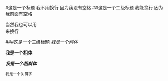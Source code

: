 #这是一个标题
我不用换行
因为我没有空格
##这是一个二级标题
  我能换行
  因为我前面有空格

当然我也可以用<br>
来换行

###这是一个三级标题
  *我是一个斜体*

  **我是一个粗体**

  ***我是一个粗斜体***

  `我是一个关键字`
	
